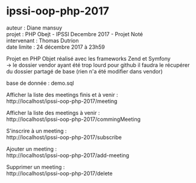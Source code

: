 # ipssi-oop-php-2017

auteur : Diane mansuy   
projet : PHP Obejt - IPSSI Decembre 2017 - Projet Noté   
intervenant : Thomas Dutrion  
date limite : 24 décembre 2017 à 23h59   

Projet en PHP Objet réalisé avec les frameworks Zend et Symfony   
-> le dossier vendor ayant été trop lourd pour github il faudra le récupérer du dossier partagé de base (rien n'a été modifier dans vendor)  

base de donnée : demo.sql

Afficher la liste des meetings finis et à venir :  
http://localhost/ipssi-oop-php-2017/meeting

Afficher la liste des meetings à venir :  
http://localhost/ipssi-oop-php-2017/commingMeeting

S'inscrire à un meeting :  
http://localhost/ipssi-oop-php-2017/subscribe

Ajouter un meeting :  
http://localhost/ipssi-oop-php-2017/add-meeting

Supprimer un meeting :  
http://localhost/ipssi-oop-php-2017/delete





